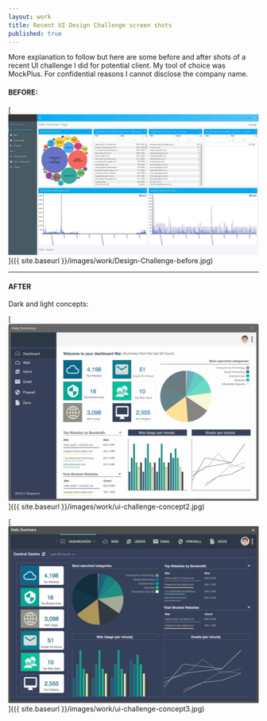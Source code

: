 ```yaml
---
layout: work
title: Recent UI Design Challenge screen shots
published: true
---
```


More explanation to follow but here are some before and after shots of a recent UI challenge I did for potential client.  My tool of choice was MockPlus.  For confidential reasons I cannot disclose the company name.

#### BEFORE:
[![UI Design Challenge Before Shot](/images/work/Design-Challenge-before.jpg)]({{ site.baseurl }}/images/work/Design-Challenge-before.jpg)

---

#### AFTER
Dark and light concepts:

[![UI Design Challenge Concept 2](/images/work/ui-challenge-concept2.jpg)]({{ site.baseurl }}/images/work/ui-challenge-concept2.jpg)

[![UI Design Challenge Concept 2](/images/work/ui-challenge-concept3.jpg)]({{ site.baseurl }}/images/work/ui-challenge-concept3.jpg)
